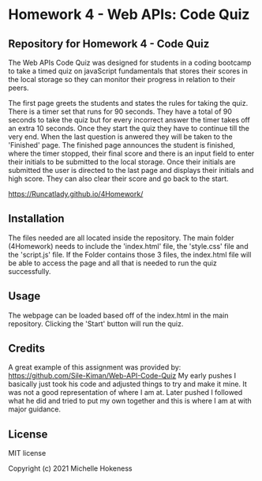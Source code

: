 # Homework 4 - Web APIs: Code Quiz
## Repository for Homework 4 - Code Quiz

The Web APIs Code Quiz was designed for students in a coding bootcamp to take a timed quiz on javaScript fundamentals that stores their scores in the local storage so they can monitor their progress in relation to their peers.

The first page greets the students and states the rules for taking the quiz. There is a timer set that runs for 90 seconds. They have a total of 90 seconds to take the quiz but for every incorrect answer the timer takes off an extra 10 seconds. Once they start the quiz they have to continue till the very end. When the last question is anwered they will be taken to the 'Finished' page.
The finished page announces the student is finished, where the timer stopped, their final score and there is an input field to enter their initials to be submitted to the local storage.
Once their initials are submitted the user is directed to the last page and displays their initials and high score. They can also clear their score and go back to the start.

https://Runcatlady.github.io/4Homework/

## Installation

The files needed are all located inside the repository. The main folder (4Homework) needs to include the 'index.html' file, the 'style.css' file and the 'script.js' file. If the Folder contains those 3 files, the index.html file will be able to access the page and all that is needed to run the quiz successfully. 

## Usage

The webpage can be loaded based off of the index.html in the main repository.
Clicking the 'Start' button will run the quiz.

## Credits

A great example of this assignment was provided by:
https://github.com/Sile-Kiman/Web-API-Code-Quiz
My early pushes I basically just took his code and adjusted things to try and make it mine. It was not a good representation of where I am at. Later pushed I followed what he did and tried to put my own together and this is where I am at with major guidance.

## License

MIT license

Copyright (c) 2021 Michelle Hokeness
